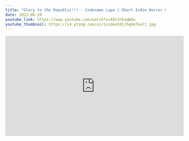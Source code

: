```yaml
---
title: "Glory to the Republic!!! - Codename Lupa | Short Indie Horror Game by FarlontJosh"
date: 2023-06-28
youtube_link: https://www.youtube.com/watch?v=4Qs3rEaqWIw
youtube_thumbnail: https://i4.ytimg.com/vi/{videoId}/hqdefault.jpg
---
```

<iframe width="560" height="315" src="https://www.youtube.com/embed/4Qs3rEaqWIw" title="Glory to the Republic!!! - Codename Lupa | Short Indie Horror Game by FarlontJosh" frameborder="0" allow="accelerometer; autoplay; clipboard-write; encrypted-media; gyroscope; picture-in-picture; web-share" allowfullscreen></iframe>
